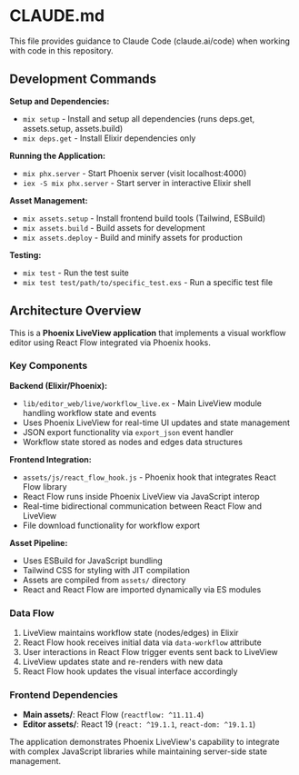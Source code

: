 # CLAUDE.md

This file provides guidance to Claude Code (claude.ai/code) when working with code in this repository.

## Development Commands

**Setup and Dependencies:**
- `mix setup` - Install and setup all dependencies (runs deps.get, assets.setup, assets.build)
- `mix deps.get` - Install Elixir dependencies only

**Running the Application:**
- `mix phx.server` - Start Phoenix server (visit localhost:4000)
- `iex -S mix phx.server` - Start server in interactive Elixir shell

**Asset Management:**
- `mix assets.setup` - Install frontend build tools (Tailwind, ESBuild)
- `mix assets.build` - Build assets for development
- `mix assets.deploy` - Build and minify assets for production

**Testing:**
- `mix test` - Run the test suite
- `mix test test/path/to/specific_test.exs` - Run a specific test file

## Architecture Overview

This is a **Phoenix LiveView application** that implements a visual workflow editor using React Flow integrated via Phoenix hooks.

### Key Components

**Backend (Elixir/Phoenix):**
- `lib/editor_web/live/workflow_live.ex` - Main LiveView module handling workflow state and events
- Uses Phoenix LiveView for real-time UI updates and state management
- JSON export functionality via `export_json` event handler
- Workflow state stored as nodes and edges data structures

**Frontend Integration:**
- `assets/js/react_flow_hook.js` - Phoenix hook that integrates React Flow library
- React Flow runs inside Phoenix LiveView via JavaScript interop
- Real-time bidirectional communication between React Flow and LiveView
- File download functionality for workflow export

**Asset Pipeline:**
- Uses ESBuild for JavaScript bundling
- Tailwind CSS for styling with JIT compilation
- Assets are compiled from `assets/` directory
- React and React Flow are imported dynamically via ES modules

### Data Flow

1. LiveView maintains workflow state (nodes/edges) in Elixir
2. React Flow hook receives initial data via `data-workflow` attribute
3. User interactions in React Flow trigger events sent back to LiveView
4. LiveView updates state and re-renders with new data
5. React Flow hook updates the visual interface accordingly

### Frontend Dependencies

- **Main assets/**: React Flow (`reactflow: ^11.11.4`)
- **Editor assets/**: React 19 (`react: ^19.1.1`, `react-dom: ^19.1.1`)

The application demonstrates Phoenix LiveView's capability to integrate with complex JavaScript libraries while maintaining server-side state management.